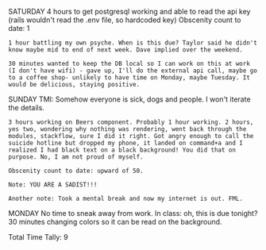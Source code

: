 
SATURDAY
    4 hours to get postgresql working and able to read the api key
        (rails wouldn't read the .env file, so hardcoded key)
    Obscenity count to date: 1

    1 hour battling my own psyche. When is this due? Taylor said he didn't know maybe mid to end of next week. Dave implied over the weekend.

    30 minutes wanted to keep the DB local so I can work on this at work (I don't have wifi) - gave up, I'll do the external api call, maybe go to a coffee shop- unlikely to have time on Monday, maybe Tuesday. It would be delicious, staying positive.

SUNDAY
    TMI: Somehow everyone is sick, dogs and people. I won't iterate the details.

    3 hours working on Beers component. Probably 1 hour working. 2 hours, yes two, wondering why nothing was rendering, went back through the modules, stackflow, sure I did it right. Got angry enough to call the suicide hotline but dropped my phone, it landed on command+a and I realized I had black text on a black background! You did that on purpose. No, I am not proud of myself.

    Obscenity count to date: upward of 50.

    Note: YOU ARE A SADIST!!!

    Another note: Took a mental break and now my internet is out. FML.

MONDAY
    No time to sneak away from work.
    In class: oh, this is due tonight?
    30 minutes changing colors so it can be read on the background.

Total Time Tally: 9

